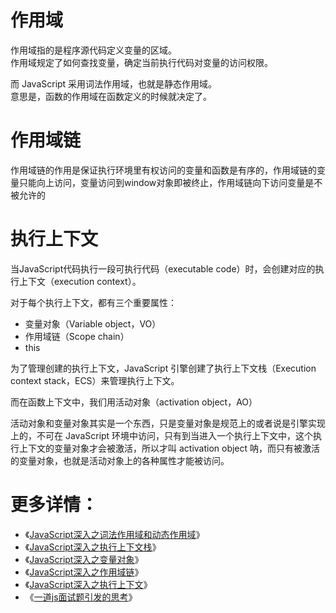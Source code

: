 # 作用域
作用域指的是程序源代码定义变量的区域。  
作用域规定了如何查找变量，确定当前执行代码对变量的访问权限。

而 JavaScript 采用词法作用域，也就是静态作用域。  
意思是，函数的作用域在函数定义的时候就决定了。  

# 作用域链
作用域链的作用是保证执行环境里有权访问的变量和函数是有序的，作用域链的变量只能向上访问，变量访问到window对象即被终止，作用域链向下访问变量是不被允许的

# 执行上下文
当JavaScript代码执行一段可执行代码（executable code）时，会创建对应的执行上下文（execution context）。

对于每个执行上下文，都有三个重要属性：

- 变量对象（Variable object，VO）
- 作用域链（Scope chain）
- this

为了管理创建的执行上下文，JavaScript 引擎创建了执行上下文栈（Execution context stack，ECS）来管理执行上下文。

而在函数上下文中，我们用活动对象（activation object，AO）

活动对象和变量对象其实是一个东西，只是变量对象是规范上的或者说是引擎实现上的，不可在 JavaScript 环境中访问，只有到当进入一个执行上下文中，这个执行上下文的变量对象才会被激活，所以才叫 activation object 呐，而只有被激活的变量对象，也就是活动对象上的各种属性才能被访问。

# 更多详情：
- 《[JavaScript深入之词法作用域和动态作用域](https://github.com/mqyqingfeng/Blog/issues/3)》
- 《[JavaScript深入之执行上下文栈](https://github.com/mqyqingfeng/Blog/issues/4)》
- 《[JavaScript深入之变量对象](https://github.com/mqyqingfeng/Blog/issues/5)》
- 《[JavaScript深入之作用域链](https://github.com/mqyqingfeng/Blog/issues/6)》
- 《[JavaScript深入之执行上下文](https://github.com/mqyqingfeng/Blog/issues/8)》
- 《[一道js面试题引发的思考](https://github.com/kuitos/kuitos.github.io/issues/18)》